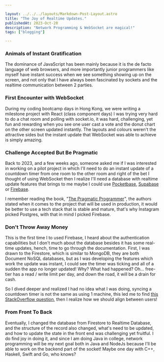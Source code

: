 ```yaml
---

layout: ../../../layouts/Markdown-Post-Layout.astro
title: "The Joy of Realtime Updates."
publishedAt: 2023-Oct-28
description: "Network Programming & WebSocket are magical!"
tags: ["blogging"]

---
```


### Animals of Instant Gratification

The dominance of JavaScript has been mainly because it is the de facto language of web browsers, and more importantly junior programmers like myself have instant success when we see something showing up on the screen, and not only that I have always been fascinated by sockets and the realtime communication between 2 parties.

### First Encounter with WebSocket

During my coding bootcamp days in Hong Kong, we were writing a milestone project with React (class component days) I was trying very hard to do a chat room and polling with socket.io, it was hard, challenging, yet fun and rewarding when you see one user cast a vote and the donut chart on the other screen updated instantly. The layouts and colours weren't the attractive sides but the instant update that WebSocket was able to achieve is simply amazing.

### Challenge Accepted But Be Pragmatic

Back to 2023, and a few weeks ago, someone asked me if I was interested in working on a pilot project in which I'll need to do an instant update of a countdown timer from one room to the other room and right of the bet I thought of using WebSocket then I realize I'll need a database with realtime update features that brings to me maybe I could use [Pocketbase](https://pocketbase.io/), [Supabase](https://supabase.com/) or [Firebase](https://firebase.google.com/).

I remember reading the book, "[The Pragmatic Programmer](https://www.amazon.ca/Pragmatic-Programmer-journey-mastery-Anniversary/dp/0135957052/ref=sr_1_1?crid=1PXBK9K8CAW0M&keywords=the+pragmatic+programmer&qid=1698508334&sprefix=the+pragmatic+programmer%2Caps%2C85&sr=8-1)", the authors stated when it comes to the project that will be used in production, it would be better to use a tech stack that is stable and mature, that's why Instagram picked Postgres, with that in mind I picked Firebase.

### Don't Throw Away Money

This is the first time I to used Firebase, I heard about the authentication capabilities but I don't much about the database besides it has some real-time updates, hench, time to go through the documentation. First, I was drawn to the Firestore, which is similar to MongoDB, they are both Document NoSQL databases, but as I was developing the features which work the update was instant, I could see the timer was ticking and all of a sudden the app no longer updated! Why? What had happened? Oh... free-tier has a read / write limit per day, and down the road, it will be a drain for cash.

So I dived deeper and realized I had no idea what I was doing, syncing a countdown timer is not the same as using 1 machine, this led me to find [this StackOverflow question](https://stackoverflow.com/questions/66843397/how-to-implement-a-distributed-countdown-timer-in-firebase), then I realize how we should align between users!

### From Front To Back

Eventually, I changed the database from Firestore to Realtime Database, and the structure of the record also changed, what's need to be updated, and how to update the state in the front end was challenging yet fruitful. I do find joy in doing it, and since I am doing Java in college, network programming will be my next goal both in Java and NodeJs because I'll be able to work on the backend part of the socket! Maybe one day with C++, Haskell, Swift and Go, who knows?
